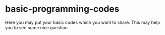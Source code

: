 # basic-programming-codes
Here you may put your basic codes which you want to share.
This may help you to see some nice question

